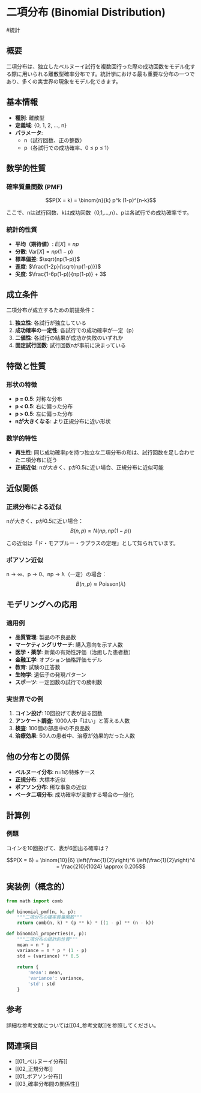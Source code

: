 # 二項分布 (Binomial Distribution)

#統計

## 概要

二項分布は、独立したベルヌーイ試行を複数回行った際の成功回数をモデル化する際に用いられる離散型確率分布です。統計学における最も重要な分布の一つであり、多くの実世界の現象をモデル化できます。

## 基本情報

- **種別**: 離散型
- **定義域**: {0, 1, 2, ..., n}
- **パラメータ**: 
  - n（試行回数、正の整数）
  - p（各試行での成功確率、0 ≤ p ≤ 1）

## 数学的性質

### 確率質量関数 (PMF)
$$P(X = k) = \binom{n}{k} p^k (1-p)^{n-k}$$

ここで、nは試行回数、kは成功回数（0,1,…,n）、pは各試行での成功確率です。

### 統計的性質

- **平均（期待値）**: $E[X] = np$
- **分散**: $\text{Var}[X] = np(1-p)$
- **標準偏差**: $\sqrt{np(1-p)}$
- **歪度**: $\frac{1-2p}{\sqrt{np(1-p)}}$
- **尖度**: $\frac{1-6p(1-p)}{np(1-p)} + 3$

## 成立条件

二項分布が成立するための前提条件：

1. **独立性**: 各試行が独立している
2. **成功確率の一定性**: 各試行での成功確率が一定（p）
3. **二値性**: 各試行の結果が成功か失敗のいずれか
4. **固定試行回数**: 試行回数nが事前に決まっている

## 特徴と性質

### 形状の特徴

- **p = 0.5**: 対称な分布
- **p < 0.5**: 右に偏った分布
- **p > 0.5**: 左に偏った分布
- **nが大きくなる**: より正規分布に近い形状

### 数学的特性

- **再生性**: 同じ成功確率pを持つ独立な二項分布の和は、試行回数を足し合わせた二項分布に従う
- **正規近似**: nが大きく、pが0.5に近い場合、正規分布に近似可能

## 近似関係

### 正規分布による近似
nが大きく、pが0.5に近い場合：
$$B(n,p) \approx N(np, np(1-p))$$

この近似は「ド・モアブルー・ラプラスの定理」として知られています。

### ポアソン近似
n → ∞、p → 0、np → λ（一定）の場合：
$$B(n,p) \approx \text{Poisson}(\lambda)$$

## モデリングへの応用

### 適用例

- **品質管理**: 製品の不良品数
- **マーケティングリサーチ**: 購入意向を示す人数
- **医学・薬学**: 新薬の有効性評価（治癒した患者数）
- **金融工学**: オプション価格評価モデル
- **教育**: 試験の正答数
- **生物学**: 遺伝子の発現パターン
- **スポーツ**: 一定回数の試行での勝利数

### 実世界での例

1. **コイン投げ**: 10回投げて表が出る回数
2. **アンケート調査**: 1000人中「はい」と答える人数
3. **検査**: 100個の部品中の不良品数
4. **治療効果**: 50人の患者中、治療が効果的だった人数

## 他の分布との関係

- **ベルヌーイ分布**: n=1の特殊ケース
- **正規分布**: 大標本近似
- **ポアソン分布**: 稀な事象の近似
- **ベータ二項分布**: 成功確率が変動する場合の一般化

## 計算例

### 例題
コインを10回投げて、表が6回出る確率は？

$$P(X = 6) = \binom{10}{6} \left(\frac{1}{2}\right)^6 \left(\frac{1}{2}\right)^4 = \frac{210}{1024} \approx 0.205$$

## 実装例（概念的）

```python
from math import comb

def binomial_pmf(n, k, p):
    """二項分布の確率質量関数"""
    return comb(n, k) * (p ** k) * ((1 - p) ** (n - k))

def binomial_properties(n, p):
    """二項分布の統計的性質"""
    mean = n * p
    variance = n * p * (1 - p)
    std = (variance) ** 0.5
    
    return {
        'mean': mean,
        'variance': variance,
        'std': std
    }
```

## 参考

詳細な参考文献については[[04_参考文献]]を参照してください。

## 関連項目

- [[01_ベルヌーイ分布]]
- [[02_正規分布]]
- [[01_ポアソン分布]]
- [[03_確率分布間の関係性]]
